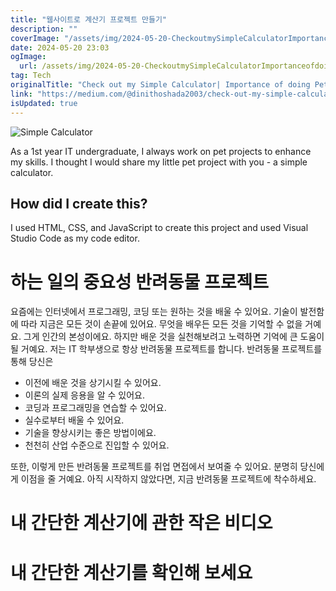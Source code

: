 ```yaml
---
title: "웹사이트로 계산기 프로젝트 만들기"
description: ""
coverImage: "/assets/img/2024-05-20-CheckoutmySimpleCalculatorImportanceofdoingPetprojects_0.png"
date: 2024-05-20 23:03
ogImage: 
  url: /assets/img/2024-05-20-CheckoutmySimpleCalculatorImportanceofdoingPetprojects_0.png
tag: Tech
originalTitle: "Check out my Simple Calculator| Importance of doing Pet projects"
link: "https://medium.com/@dinithoshada2003/check-out-my-simple-calculator-importance-of-doing-pet-projects-78fc593f5caf"
isUpdated: true
---
```






![Simple Calculator](/assets/img/2024-05-20-CheckoutmySimpleCalculatorImportanceofdoingPetprojects_0.png)

As a 1st year IT undergraduate, I always work on pet projects to enhance my skills. I thought I would share my little pet project with you - a simple calculator.

## How did I create this?

I used HTML, CSS, and JavaScript to create this project and used Visual Studio Code as my code editor.


<div class="content-ad"></div>

# 하는 일의 중요성 반려동물 프로젝트

요즘에는 인터넷에서 프로그래밍, 코딩 또는 원하는 것을 배울 수 있어요. 기술이 발전함에 따라 지금은 모든 것이 손끝에 있어요. 무엇을 배우든 모든 것을 기억할 수 없을 거예요. 그게 인간의 본성이에요. 하지만 배운 것을 실천해보려고 노력하면 기억에 큰 도움이 될 거예요. 저는 IT 학부생으로 항상 반려동물 프로젝트를 합니다. 반려동물 프로젝트를 통해 당신은

- 이전에 배운 것을 상기시킬 수 있어요.
- 이론의 실제 응용을 알 수 있어요.
- 코딩과 프로그래밍을 연습할 수 있어요.
- 실수로부터 배울 수 있어요.
- 기술을 향상시키는 좋은 방법이에요.
- 천천히 산업 수준으로 진입할 수 있어요.

또한, 이렇게 만든 반려동물 프로젝트를 취업 면접에서 보여줄 수 있어요. 분명히 당신에게 이점을 줄 거예요. 아직 시작하지 않았다면, 지금 반려동물 프로젝트에 착수하세요.

<div class="content-ad"></div>

# 내 간단한 계산기에 관한 작은 비디오

# 내 간단한 계산기를 확인해 보세요